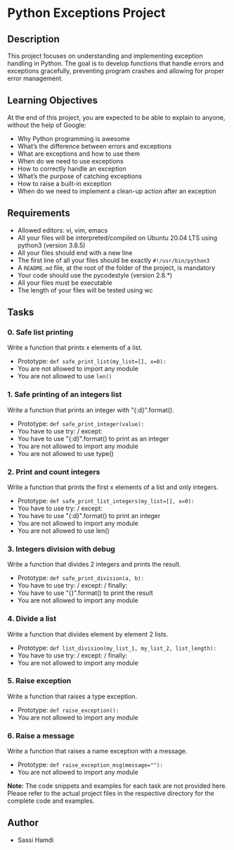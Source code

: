 # Python Exceptions Project

## Description
This project focuses on understanding and implementing exception handling in Python. The goal is to develop functions that handle errors and exceptions gracefully, preventing program crashes and allowing for proper error management.

## Learning Objectives
At the end of this project, you are expected to be able to explain to anyone, without the help of Google:
- Why Python programming is awesome
- What’s the difference between errors and exceptions
- What are exceptions and how to use them
- When do we need to use exceptions
- How to correctly handle an exception
- What’s the purpose of catching exceptions
- How to raise a built-in exception
- When do we need to implement a clean-up action after an exception

## Requirements
- Allowed editors: vi, vim, emacs
- All your files will be interpreted/compiled on Ubuntu 20.04 LTS using python3 (version 3.8.5)
- All your files should end with a new line
- The first line of all your files should be exactly `#!/usr/bin/python3`
- A `README.md` file, at the root of the folder of the project, is mandatory
- Your code should use the pycodestyle (version 2.8.\*)
- All your files must be executable
- The length of your files will be tested using wc

## Tasks
### 0. Safe list printing
Write a function that prints x elements of a list.

- Prototype: `def safe_print_list(my_list=[], x=0):`
- You are not allowed to import any module
- You are not allowed to use `len()`

### 1. Safe printing of an integers list
Write a function that prints an integer with "{:d}".format().

- Prototype: `def safe_print_integer(value):`
- You have to use try: / except:
- You have to use "{:d}".format() to print as an integer
- You are not allowed to import any module
- You are not allowed to use type()

### 2. Print and count integers
Write a function that prints the first x elements of a list and only integers.

- Prototype: `def safe_print_list_integers(my_list=[], x=0):`
- You have to use try: / except:
- You have to use "{:d}".format() to print an integer
- You are not allowed to import any module
- You are not allowed to use len()

### 3. Integers division with debug
Write a function that divides 2 integers and prints the result.

- Prototype: `def safe_print_division(a, b):`
- You have to use try: / except: / finally:
- You have to use "{}".format() to print the result
- You are not allowed to import any module

### 4. Divide a list
Write a function that divides element by element 2 lists.

- Prototype: `def list_division(my_list_1, my_list_2, list_length):`
- You have to use try: / except: / finally:
- You are not allowed to import any module

### 5. Raise exception
Write a function that raises a type exception.

- Prototype: `def raise_exception():`
- You are not allowed to import any module

### 6. Raise a message
Write a function that raises a name exception with a message.

- Prototype: `def raise_exception_msg(message=""):`
- You are not allowed to import any module

**Note:** The code snippets and examples for each task are not provided here. Please refer to the actual project files in the respective directory for the complete code and examples.

## Author
- Sassi Hamdi
